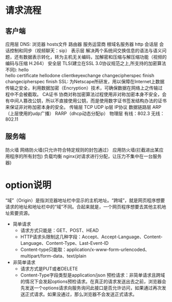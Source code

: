 # 请求流程
## 客户端
应用层
    DNS:
        浏览器
        hosts文件
        路由器
        服务运营商
        根域名服务器
    http
会话层
    会话控制和同步（视频聊天：sip）
表示层
    解决两个系统间交换信息的语法与语义问题，还有数据表示转化，转为主机无关编码，加解密和压缩与解压缩功能（视频的编码与压缩 H.264）
安全层
    TLS(建立在SSL 3.0协议规范之上,所支持的加密算法不同):
        hello   
                            hello
                            certificate
                            hellodone
        clientkeyexchange
        changecipherspec
        finish
                            changecipherspec
                            finish
    SSL:
        为Netscape所研发，用以保障在Internet上数据传输之安全，利用数据加密（Encryption）技术，可确保数据在网络上之传输过程中不会被截取。
    CA证书
        协商对称加密算法过程使用非对称加密本身不安全，会有中间人篡改公钥，所以不直接使用公钥，而是使用数字证书签发结构办法的证书来保证非对称加密本身的安全。
传输层
    TCP
    UDP
ip层
    IP协议
数据链路层
    ARP（上层使用的udp广播）
    RARP（dhcp动态分配ip）
物理层
    有线：802.3
    无线：802.11

## 服务端
防火墙
    网络防火墙(只允许符合特定规则的封包通过）
    应用防火墙(拦截进出某应用程序的所有封包)
负载均衡
    nginx(对请求进行分配，让压力不集中在一台服务器)

# option说明
“域”（Origin）是指浏览器地址栏中显示的主机地址。“跨域”，就是网页程序想要请求的地址和地址栏中的“域”不同。合起来就是，一个网页程序想要去其他主机地址索要资源。
* 简单请求
    - 请求方式只能是：GET、POST、HEAD
    - HTTP请求头限制这几种字段：Accept、Accept-Language、Content-Language、Content-Type、Last-Event-ID
    - Content-type只能取：application/x-www-form-urlencoded、multipart/form-data、text/plain
* 非简单请求
    - 请求方式是PUT或者DELETE
    - Content-Type字段类型是application/json
预检请求：非简单请求且跨域的情况下会发起options预检请求。在真正的请求发送出去之前，浏览器会先发送一个options请求向服务询问此接口是否允许访问，如果通过再次发送正式请求。如果没通过，那么浏览器不会发送正式请求。
    